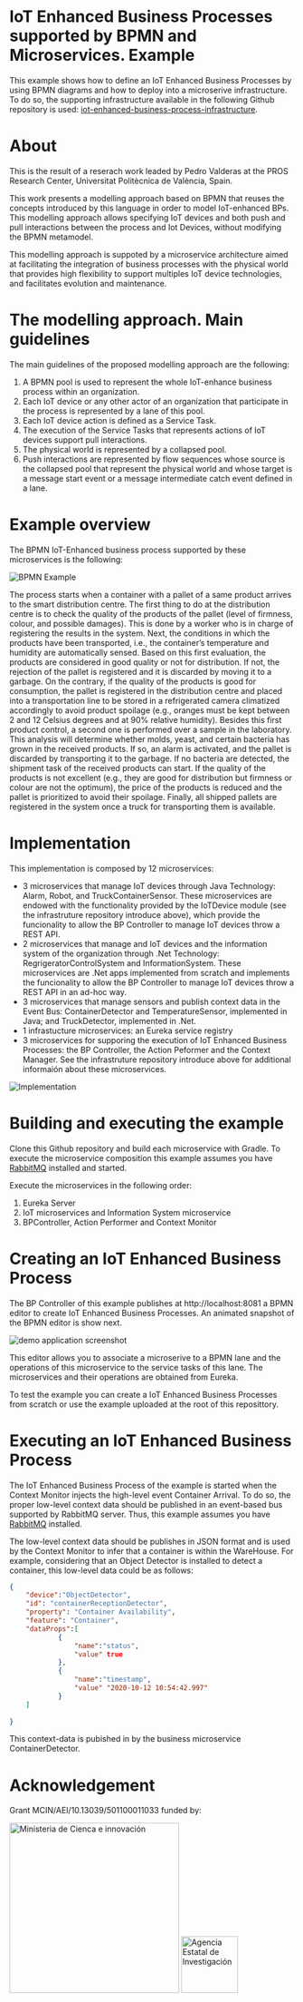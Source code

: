 # IoT Enhanced Business Processes supported by BPMN and Microservices. Example

This example shows how to define an IoT Enhanced Business Processes by using BPMN diagrams and how to deploy into a microserive infrastructure. 
To do so, the supporting infrastructure available in the following Github repository is used: [iot-enhanced-business-process-infrastructure](https://github.com/pvalderas/iot-enhanced-business-process-infrastructure).

# About

This is the result of a reserach work leaded by Pedro Valderas at the PROS Research Center, Universitat Politècnica de València, Spain.

This work presents a modelling approach based on BPMN that reuses the concepts introduced by this language in order to model IoT-enhanced BPs. This modelling approach allows specifying IoT devices and both push and pull interactions between the process and Iot Devices, without modifying the BPMN metamodel.

This modelling approach is suppoted by a microservice architecture aimed at facilitating the integration of business processes with the physical world that provides high flexibility to support multiples IoT device technologies, and facilitates evolution and maintenance.

# The modelling approach. Main guidelines

The main guidelines of the proposed modelling approach are the following:

1. A BPMN pool is used to represent the whole IoT-enhance business process within an organization.
2. Each IoT device or any other actor of an organization that participate in the process is represented by a lane of this pool.
3. Each IoT device action is defined as a Service Task.
4. The execution of the Service Tasks that represents actions of IoT devices support pull interactions.
5. The physical world is represented by a collapsed pool.
6. Push interactions are represented by flow sequences whose source is the collapsed pool that represent the physical world and whose target is a message start event or a message intermediate catch event defined in a lane.

# Example overview

The BPMN IoT-Enhanced business process supported by these microservices is the following:

![BPMN Example](./proposal-example.png "BPMN IoT-Enhanced business process")

The process starts when a container with a pallet of a same product arrives to the smart distribution centre.
The first thing to do at the distribution centre is to check the quality of the products of the pallet (level of firmness, colour, and possible damages). This is done by a worker who is in charge of registering the results in the system. Next, the conditions in which the products have been transported, i.e., the container’s temperature and humidity are automatically sensed. Based on this first evaluation, the products are considered in good quality or not for distribution. If not, the rejection of the pallet is registered and it is discarded by moving it to a garbage. On the contrary, if the quality of the products is good for consumption, the pallet is registered in the distribution centre and placed into a transportation line to be stored in a refrigerated camera climatized accordingly to avoid product spoilage (e.g., oranges must be kept between 2 and 12 Celsius degrees and at 90% relative humidity). 
Besides this first product control, a second one is performed over a sample in the laboratory. This analysis will determine whether molds, yeast, and certain bacteria has grown in the received products. If so, an alarm is activated, and the pallet is discarded by transporting it to the garbage. If no bacteria are detected, the shipment task of the received products can start. If the quality of the products is not excellent (e.g., they are good for distribution but firmness or colour are not the optimum), the price of the products is reduced and the pallet is prioritized to avoid their spoilage. Finally, all shipped pallets are registered in the system once a truck for transporting them is available.

# Implementation

This implementation is composed by 12 microservices:

* 3 microservices that manage IoT devices through Java Technology: Alarm, Robot, and TruckContainerSensor. These microservices are endowed with the functionality provided by the IoTDevice module (see the infrastruture repository introduce above), which provide the funcionality to allow the BP Controller to manage IoT devices throw a REST API.
* 2 microservices that manage and IoT devices and the information system of the organization through .Net Technology: RegrigeratorControlSystem and InformationSystem. These microservices are .Net apps implemented from scratch and implements the funcionality to allow the BP Controller to manage IoT devices throw a REST API in an ad-hoc way.
* 3 microservices that manage sensors and publish context data in the Event Bus: ContainerDetector and TemperatureSensor, implemented in Java; and TruckDetector, implemented in .Net.
* 1 infrastucture microservices: an Eureka service registry
* 3 microservices for supporing the execution of IoT Enhanced Business Processes: the BP Controller, the Action Peformer and the Context Manager. See the infrastruture repository introduce above for additional informaión about these microservices.

![Implementation](./implementation.jpg "Microservice Architecture Implementation")

# Building and executing the example

Clone this Github repository and build each microservice with Gradle. To execute the microservice composition this example assumes you have [RabbitMQ](https://www.rabbitmq.com/) installed and started.

Execute the microservices in the following order:
<ol>
<li>Eureka Server</li>
<li>IoT microservices and Information System microservice</li>
<li>BPController, Action Performer and Context Monitor</li>
</ol>

# Creating an IoT Enhanced Business Process

The BP Controller of this example publishes at http://localhost:8081 a BPMN editor to create IoT Enhanced Business Processes. An animated snapshot of the BPMN editor is show next.

![demo application screenshot](./snapshot.gif "Screenshot of the BPMN editor to create IoT Enhanced Business Processes")

This editor allows you to associate a microserive to a BPMN lane and the operations of this microservice to the service tasks of this lane. The microservices and their operations are obtained from Eureka.

To test the example you can create a IoT Enhanced Business Processes from scratch or use the example uploaded at the root of this reposittory. 


# Executing an IoT Enhanced Business Process

The IoT Enhanced Business Process of the example is started when the Context Monitor injects the high-level event Container Arrival. To do so, the proper low-level context data should be published in an event-based bus supported by RabbitMQ server. Thus, this example assumes you have [RabbitMQ](https://www.rabbitmq.com/) installed.

The low-level context data should be publishes in JSON format and is used by the Context Monitor to infer that a container is within the WareHouse. For example, considering that an Object Detector is installed to detect a container, this low-level data could be as follows:

```json
{
	"device":"ObjectDetector",
	"id": "containerReceptionDetector",
	"property": "Container Availability",
	"feature": "Container",
	"dataProps":[
			{
				"name":"status",
				"value" true
			},
			{
				"name":"timestamp",
				"value" "2020-10-12 10:54:42.997"
			}
	]
	
}
```

This context-data is pubished in by the business microservice ContainerDetector.

# Acknowledgement

Grant MCIN/AEI/10.13039/501100011033 funded by: 

<img src="./mcin.png" alt="Ministeria de Cienca e innovación" width="300px"> <img src="./aei.png" alt="Agencia Estatal de Investigación" width="100px"> 
